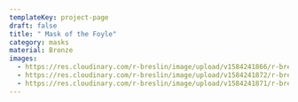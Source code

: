 ```yaml
---
templateKey: project-page
draft: false
title: " Mask of the Foyle"
category: masks
material: Bronze
images:
  - https://res.cloudinary.com/r-breslin/image/upload/v1584241866/r-breslin-cloudinary/WORK/MASKS/the-foyle/the-foyle_the-foyle-01_wekais.png
  - https://res.cloudinary.com/r-breslin/image/upload/v1584241872/r-breslin-cloudinary/WORK/MASKS/the-foyle/the-foyle_the-foyle-02_p31w1d.png
  - https://res.cloudinary.com/r-breslin/image/upload/v1584241871/r-breslin-cloudinary/WORK/MASKS/the-foyle/the-foyle_the-foyle-03_xbfahm.png
---
```

